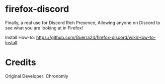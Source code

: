 # firefox-discord

Finally, a real use for Discord Rich Presence, Allowing anyone on Discord to see what you are looking at in Firefox!

Install How-to: https://github.com/Guerra24/firefox-discord/wiki/How-to-Install

# Credits

Original Developer: Chronomly
